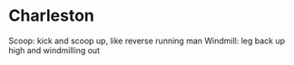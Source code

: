 # Charleston

Scoop: kick and scoop up, like reverse running man
Windmill: leg back up high and windmilling out
